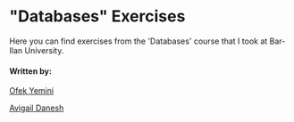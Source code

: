 # "Databases" Exercises 

Here you can find exercises from the 'Databases' course that I took at Bar-Ilan University. 

#### Written by: 
[Ofek Yemini](https://github.com/ofekyem) 

[Avigail Danesh](https://github.com/avigaildanesh)
